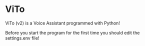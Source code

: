 # ViTo
ViTo (v2) is a Voice Assistant programmed with Python!

Before you start the program for the first time you should edit the settings.env file!
